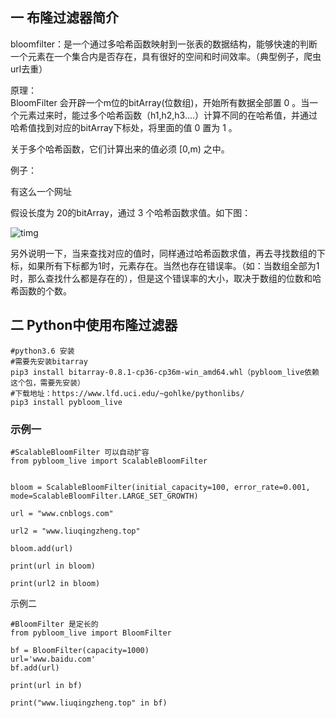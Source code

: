 ## 一 布隆过滤器简介

bloomfilter：是一个通过多哈希函数映射到一张表的数据结构，能够快速的判断一个元素在一个集合内是否存在，具有很好的空间和时间效率。（典型例子，爬虫url去重）

原理：  
BloomFilter 会开辟一个m位的bitArray(位数组)，开始所有数据全部置 0
。当一个元素过来时，能过多个哈希函数（h1,h2,h3....）计算不同的在哈希值，并通过哈希值找到对应的bitArray下标处，将里面的值 0 置为 1
。

关于多个哈希函数，它们计算出来的值必须 [0,m) 之中。

例子：

有这么一个网址

假设长度为 20的bitArray，通过 3 个哈希函数求值。如下图：

![timg](https://tva1.sinaimg.cn/large/006y8mN6gy1g9dwunnbcyj30hk06vjrg.jpg)

另外说明一下，当来查找对应的值时，同样通过哈希函数求值，再去寻找数组的下标，如果所有下标都为1时，元素存在。当然也存在错误率。（如：当数组全部为1时，那么查找什么都是存在的），但是这个错误率的大小，取决于数组的位数和哈希函数的个数。

## 二 Python中使用布隆过滤器

    
    
    #python3.6 安装
    #需要先安装bitarray
    pip3 install bitarray-0.8.1-cp36-cp36m-win_amd64.whl（pybloom_live依赖这个包，需要先安装）
    #下载地址：https://www.lfd.uci.edu/~gohlke/pythonlibs/
    pip3 install pybloom_live

### 示例一

    
    
    #ScalableBloomFilter 可以自动扩容
    from pybloom_live import ScalableBloomFilter
    
    
    bloom = ScalableBloomFilter(initial_capacity=100, error_rate=0.001, mode=ScalableBloomFilter.LARGE_SET_GROWTH)
    
    url = "www.cnblogs.com"
    
    url2 = "www.liuqingzheng.top"
    
    bloom.add(url)
    
    print(url in bloom)
    
    print(url2 in bloom)

示例二

    
    
    #BloomFilter 是定长的
    from pybloom_live import BloomFilter
    
    bf = BloomFilter(capacity=1000)
    url='www.baidu.com'
    bf.add(url)
    
    print(url in bf)
    
    print("www.liuqingzheng.top" in bf)

